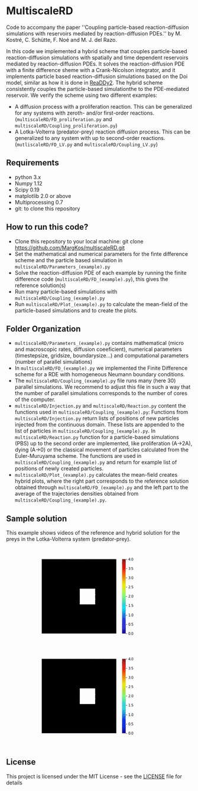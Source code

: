 # MultiscaleRD
Code to accompany the paper ''Coupling particle-based reaction-diffusion 
simulations with reservoirs mediated by reaction-diffusion PDEs.'' 
by M. Kostré, C. Schütte, F. Noé and M. J. del Razo.

In this code we implemented a hybrid scheme that couples particle-based reaction-diffusion simulations with spatially and time dependent reservoirs mediated by reaction-diffusion PDEs. It solves the reaction-diffusion PDE with a finite difference sheme 
with a Crank-Nicolson integrator, and it implements particle based reaction-diffusion simulations based on the Doi model, similar as how it is done in [ReaDDy2](https://readdy.github.io/). The hybrid scheme consistently couples the particle-based simulationthe
to the PDE-mediated reservoir. We verify the scheme using two different examples: 
* A diffusion process with a proliferation reaction. This can be generalized for any systems with zeroth- and/or first-order reactions. (`multiscaleRD/FD_proliferation.py` and `multiscaleRD/Coupling_proliferation.py`)
* A Lotka-Volterra (predator-prey) reaction diffusion process. This can be generalized to any system with up to second-order reactions. (`mutliscaleRD/FD_LV.py` and `multiscaleRD/Coupling_LV.py`)

## Requirements

* python 3.x
* Numpy 1.12
* Scipy 0.19
* matplotlib 2.0 or above
* Multiprocessing 0.7
* git: to clone this repository 

## How to run this code?

* Clone this repository to your local machine: git clone https://github.com/MargKos/multiscaleRD.git
* Set the mathematical and numerical parameters for the finte difference scheme and the particle based simulation in `multiscaleRD/Parameters_(example).py`
* Solve the reaction-diffusion PDE of each example by running the finite difference code (`multiscaleRD/FD_(example).py`), this gives the reference solution(s)
* Run many particle-based simulations with `multiscaleRD/Coupling_(example).py`
* Run `multiscaleRD/Plot_(example).py` to calculate the mean-field of the particle-based simulations and to create the plots. 

## Folder Organization

* `multiscaleRD/Parameters_(example).py` contains mathematical (micro and macroscopic rates, diffusion coeeficient), numerical parameters (timestepsize, gridsize, boundarysize...)
and computational parameters (number of parallel simulations)
* In `multiscaleRD/FD_(example).py` we implemented the Finite Difference scheme for a RDE with homogeneous Neumann boundary conditions. 
* The `multiscaleRD/Coupling_(example).py` file runs many (here 30) parallel simulations. We recommend to adjust this file in such a way that the number
of parallel simulations corresponds to the number of cores of the computer. 
* `multiscaleRD/Injection.py` and `multiscaleRD/Reaction.py` content the functions used in `multiscaleRD/Coupling_(example).py`:
 Functions from `multiscaleRD/Injection.py` return lists of positions of new particles injected from the 
continuous domain. These lists are appended to the list of particles in `multiscaleRD/Coupling_(example).py`.
 In `multiscaleRD/Reaction.py` function for a  particle-based simulations (PBS) up to the second order are implemented,
 like proliferation (A->2A), dying (A->0) or the 
classical movement of particles calculated from the Euler-Muruyama scheme. The functions are used in `multiscaleRD/Coupling_(example).py` and 
return for example list of positions of newly created particles.
* `multiscaleRD/Plot_(example).py` calculates the mean-field creates hybrid plots, where the right part corresponds to the reference solution obtained 
through `multiscaleRD/FD_(example).py` and the left part to the average of the trajectories densities obtained from `multiscaleRD/Coupling_(example).py`.


## Sample solution

This example shows videos of the reference and hybrid solution for the preys in the Lotka-Volterra system (predator-prey).

<img src="Videos/PreyReferenceVideo.gif" width="400"> <img src="Videos/PreyHybridVideo.gif" width="400" />

## License

This project is licensed under the MIT License - see the [LICENSE](LICENSE) file for details
